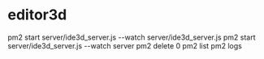 # editor3d

pm2 start server/ide3d_server.js --watch server/ide3d_server.js
pm2 start server/ide3d_server.js --watch server
pm2 delete 0
pm2 list
pm2 logs